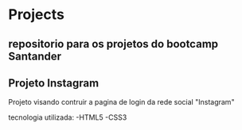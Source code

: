 # Projects
repositorio para os projetos do bootcamp Santander
---------------------------------------------------------------

Projeto Instagram
-----------------------
Projeto visando contruir a pagina de login da rede social "Instagram"

tecnologia utilizada:
-HTML5
-CSS3
